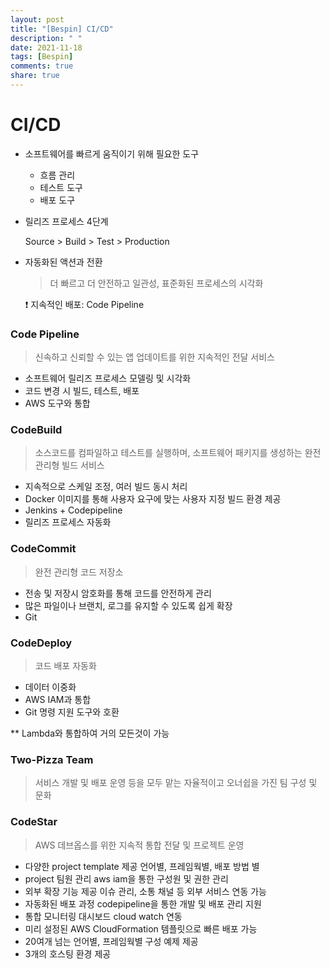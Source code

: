 ```yaml
---
layout: post
title: "[Bespin] CI/CD"
description: " "
date: 2021-11-18
tags: [Bespin]
comments: true
share: true
---
```


# CI/CD

- 소프트웨어를 빠르게 움직이기 위해 필요한 도구

  - 흐름 관리
  - 테스트 도구
  - 배포 도구

- 릴리즈 프로세스 4단계

  Source > Build > Test > Production

- 자동화된 액션과 전환

  > 더 빠르고 더 안전하고 일관성, 표준화된 프로세스의 시각화

  :exclamation: 지속적인 배포: Code Pipeline

### Code Pipeline

> 신속하고 신뢰할 수 있는 앱 업데이트를 위한 지속적인 전달 서비스

- 소프트웨어 릴리즈 프로세스 모델링 및 시각화
- 코드 변경 시 빌드, 테스트, 배포
- AWS 도구와 통합

### CodeBuild

> 소스코드를 컴파일하고 테스트를 실행하며, 소프트웨어 패키지를 생성하는 완전 관리형 빌드 서비스

- 지속적으로 스케일 조정, 여러 빌드 동시 처리
- Docker 이미지를 통해 사용자 요구에 맞는 사용자 지정 빌드 환경 제공
- Jenkins + Codepipeline
- 릴리즈 프로세스 자동화

### CodeCommit

> 완전 관리형 코드 저장소

- 전송 및 저장시 암호화를 통해 코드를 안전하게 관리
- 많은 파일이나 브랜치, 로그를 유지할 수 있도록 쉽게 확장
- Git

### CodeDeploy

> 코드 배포 자동화

- 데이터 이중화
- AWS IAM과 통합
- Git 명령 지원 도구와 호환



** Lambda와 통합하여 거의 모든것이 가능



### Two-Pizza Team

> 서비스 개발 및 배포 운영 등을 모두 맡는 자율적이고 오너쉽을 가진 팀 구성 및 문화

### 

### CodeStar

> AWS 데브옵스를 위한 지속적 통합 전달 및 프로젝트 운영

- 다양한 project template 제공 언어별, 프레임웍별, 배포 방법 별
- project 팀원 관리 aws iam을 통한 구성원 및 권한 관리
- 외부 확장 기능 제공 이슈 관리, 소통 채널 등 외부 서비스 연동 가능
- 자동화된 배포 과정 codepipeline을 통한 개발 및 배포 관리 지원
- 통합 모니터링 대시보드 cloud watch 연동
- 미리 설정된 AWS CloudFormation 템플릿으로 빠른 배포 가능
- 20여개 넘는 언어별, 프레임웍별 구성 예제 제공
- 3개의 호스팅 환경 제공